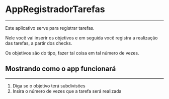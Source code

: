 # AppRegistradorTarefas
---
Este aplicativo serve para registrar tarefas.

Nele você vai inserir os objetivos e em seguida você registra a realização das tarefas, a partir dos checks.

Os objetivos são do tipo, fazer tal coisa em tal número de vezes.

## Mostrando como o app funcionará
---
1) Diga se o objetivo terá subdivisões
2) Insira o número de vezes que a tarefa será realizada
